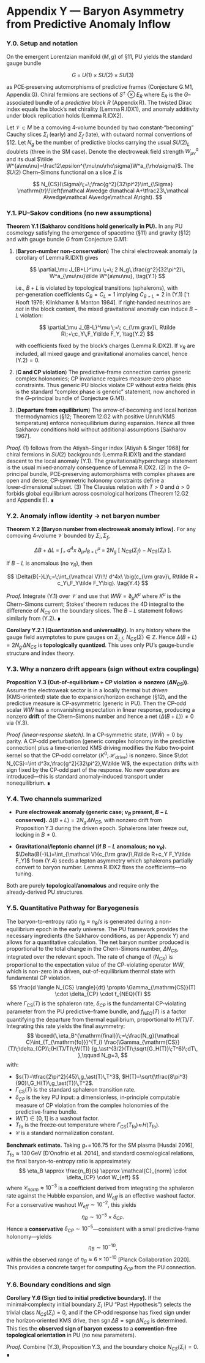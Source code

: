 # Appendix Y — Baryon Asymmetry from Predictive Anomaly Inflow

### Y.0. Setup and notation

On the emergent Lorentzian manifold $(M,g)$ of §11, PU yields the standard gauge bundle

$$
G \;=\; U(1)\times SU(2)\times SU(3)
$$

as PCE‑preserving automorphisms of predictive frames (Conjecture G.M1, Appendix G). Chiral fermions are sections of $S^\pm\!\otimes E_R$ where $E_R$ is the $G$–associated bundle of a *predictive block* $R$ (Appendix R). The twisted Dirac index equals the block’s net chirality (Lemma R.IDX1), and anomaly additivity under block replication holds (Lemma R.IDX2).

Let $\mathcal V\subset M$ be a comoving 4‑volume bounded by two constant‑“becoming” Cauchy slices $\Sigma_i$ (early) and $\Sigma_f$ (late), with outward normal conventions of §12. Let $N_g$ be the number of predictive blocks carrying the usual $SU(2)_L$ doublets (three in the SM case). Denote the electroweak field strength $W^a_{\mu\nu}$ and its dual $\tilde W^{a\mu\nu}=\frac12\epsilon^{\mu\nu\rho\sigma}W^a_{\rho\sigma}$. The $SU(2)$ Chern–Simons functional on a slice $\Sigma$ is

$$
N_{CS}(\Sigma)\;=\;\frac{g^2}{32\pi^2}\int_{\Sigma} \mathrm{tr}\!\left(\mathcal A\wedge d\mathcal A+\tfrac23\,\mathcal A\wedge\mathcal A\wedge\mathcal A\right).
$$


### Y.1. PU–Sakov conditions (no new assumptions)

**Theorem Y.1 (Sakharov conditions hold generically in PU).**
In any PU cosmology satisfying the emergence of spacetime (§11) and gravity (§12) and with gauge bundle $G$ from Conjecture G.M1:

1. (**Baryon‑number non‑conservation**) The chiral electroweak anomaly (a corollary of Lemma R.IDX1) gives

   $$
   \partial_\mu J_{B+L}^\mu \;=\; 2 N_g\,\frac{g^2}{32\pi^2}\, W^a_{\mu\nu}\tilde W^{a\mu\nu}, \tag{Y.1}
   $$

   i.e., $B{+}L$ is violated by topological transitions (sphalerons), with per‑generation coefficients $C_B=C_L=1$ implying $C_{B+L}=2$ in (Y.1) [’t Hooft 1976; Klinkhamer & Manton 1984].
   If right‑handed neutrinos are *not* in the block content, the mixed gravitational anomaly can induce $B{-}L$ violation:

   $$
   \partial_\mu J_{B-L}^\mu \;=\; c_{\rm grav}\, R\tilde R\;+\;c_Y\,F_Y\tilde F_Y, \tag{Y.2}
   $$

   with coefficients fixed by the block’s charges (Lemma R.IDX2). If $\nu_R$ are included, all mixed gauge and gravitational anomalies cancel, hence (Y.2)$=0$.

2. (**C and CP violation**) The predictive‑frame connection carries generic complex holonomies; CP invariance requires measure‑zero phase constraints. Thus generic PU blocks violate CP without extra fields (this is the standard “complex phase is generic” statement, now anchored in the $G$–principal bundle of Conjecture G.M1).

3. (**Departure from equilibrium**) The arrow‑of‑becoming and local horizon thermodynamics (§12; Theorem 12.G2 with positive Unruh/KMS temperature) enforce nonequilibrium during expansion. Hence all three Sakharov conditions hold without additional assumptions [Sakharov 1967].

*Proof.* (1) follows from the Atiyah–Singer index [Atiyah & Singer 1968] for chiral fermions in $SU(2)$ backgrounds (Lemma R.IDX1) and the standard descent to the local anomaly (Y.1). The gravitational/hypercharge statement is the usual mixed‑anomaly consequence of Lemma R.IDX2. (2) In the $G$–principal bundle, PCE‑preserving automorphisms with complex phases are open and dense; CP‑symmetric holonomy constraints define a lower‑dimensional subset. (3) The Clausius relation with $T>0$ and $\dot a>0$ forbids global equilibrium across cosmological horizons (Theorem 12.G2 and Appendix E). ∎


### Y.2. Anomaly inflow identity → net baryon number

**Theorem Y.2 (Baryon number from electroweak anomaly inflow).**
For any comoving 4‑volume $\mathcal V$ bounded by $\Sigma_i,\Sigma_f$,

$$
\Delta B\;+\;\Delta L \;=\; \int_{\mathcal V}\!\! d^4x\ \partial_\mu J_{B+L}^\mu
\;=\; 2 N_g\ \big[\ N_{CS}(\Sigma_f)\ -\ N_{CS}(\Sigma_i)\ \big]. \tag{Y.3}
$$

If $B{-}L$ is anomalous (no $\nu_R$), then

$$
\Delta(B{-}L)\;=\;\int_{\mathcal V}\!\! d^4x\ \big(c_{\rm grav}\, R\tilde R + c_Y\,F_Y\tilde F_Y\big). \tag{Y.4}
$$

*Proof.* Integrate (Y.1) over $\mathcal V$ and use that $W\tilde W=\partial_\mu K^\mu$ where $K^\mu$ is the Chern–Simons current; Stokes’ theorem reduces the 4D integral to the difference of $N_{CS}$ on the boundary slices. The $B{-}L$ statement follows similarly from (Y.2). ∎

**Corollary Y.2.1 (Quantization and universality).**
In any history where the gauge field asymptotes to pure gauges on $\Sigma_{i,f}$, $N_{CS}(\Sigma)\in\mathbb Z$. Hence $\Delta(B{+}L)=2 N_g\,\Delta N_{CS}$ is **topologically quantized**. This uses only PU’s gauge‑bundle structure and index theory.


### Y.3. Why a nonzero drift appears (sign without extra couplings)

**Proposition Y.3 (Out‑of‑equilibrium + CP violation ⇒ nonzero $\langle \Delta N_{CS}\rangle$).**
Assume the electroweak sector is in a locally thermal but *driven* (KMS‑oriented) state due to expansion/horizon exchange (§12), and the predictive measure is CP‑asymmetric (generic in PU). Then the CP‑odd scalar $W\tilde W$ has a nonvanishing expectation in linear response, producing a nonzero **drift** of the Chern–Simons number and hence a net $\langle\Delta(B{+}L)\rangle\neq 0$ via (Y.3).

*Proof (linear‑response sketch).* In a CP‑symmetric state, $\langle W\tilde W\rangle=0$ by parity. A CP‑odd perturbation (generic complex holonomy in the predictive connection) plus a time‑oriented KMS driving modifies the Kubo two‑point kernel so that the CP‑odd correlator $\langle K^0; \mathcal H_{\text{drive}}\rangle$ is nonzero. Since $\dot N_{CS}=\int d^3x,\frac{g^2}{32\pi^2},W\tilde W$, the expectation drifts with sign fixed by the CP‑odd part of the response. No new operators are introduced—this is standard anomaly‑induced transport under nonequilibrium. ∎


### Y.4. Two channels summarized

* **Pure electroweak anomaly (generic case; $\nu_R$ present, $B{-}L$ conserved).**
  $\Delta (B{+}L)=2 N_g\,\Delta N_{CS}$, with nonzero drift from Proposition Y.3 during the driven epoch. Sphalerons later freeze out, locking in $B\neq 0$.

* **Gravitational/leptonic channel (if $B{-}L$ anomalous; no $\nu_R$).**
  $\Delta(B{-}L)=\int_{\mathcal V}(c_{\rm grav}\,R\tilde R+c_Y F_Y\tilde F_Y)$ from (Y.4) seeds a lepton asymmetry which sphalerons partially convert to baryon number. Lemma R.IDX2 fixes the coefficients—no tuning.

Both are purely **topological/anomalous** and require only the already‑derived PU structures.


### Y.5. Quantitative Pathway for Baryogenesis

The baryon-to-entropy ratio $\eta_B\equiv n_B/s$ is generated during a non-equilibrium epoch in the early universe. The PU framework provides the necessary ingredients (the Sakharov conditions, as per Appendix Y) and allows for a quantitative calculation. The net baryon number produced is proportional to the total change in the Chern-Simons number, $\Delta N_{CS}$, integrated over the relevant epoch. The rate of change of $\langle N_{CS} \rangle$ is proportional to the expectation value of the CP-violating operator $W\tilde{W}$, which is non-zero in a driven, out-of-equilibrium thermal state with fundamental CP violation.
$$
\frac{d \langle N_{CS} \rangle}{dt} \propto \Gamma_{\mathrm{CS}}(T) \cdot \delta_{CP} \cdot f_{NEQ}(T)
$$
where $\Gamma_{\mathrm{CS}}(T)$ is the sphaleron rate, $\delta_{CP}$ is the fundamental CP-violating parameter from the PU predictive-frame bundle, and $f_{NEQ}(T)$ is a factor quantifying the departure from thermal equilibrium, proportional to $H(T)/T$. Integrating this rate yields the final asymmetry:
$$
\boxed{\,\eta_B^{\mathrm{final}}\;=\;\frac{N_g}{\mathcal C}\int_{T_{\mathrm{fo}}}^{T_i}
\frac{\Gamma_{\mathrm{CS}}(T)\;\delta_{CP}\;(H(T)/T)\;W(T)}
{g_\ast^{3/2}(T)\;\sqrt{G_H(T)}\;T^6}\;dT\, },\qquad N_g=3,
$$
with:
*   $s(T)=\tfrac{2\pi^2}{45}\,g_\ast(T)\,T^3$, $H(T)=\sqrt{\tfrac{8\pi^3}{90}\,G_H(T)\,g_\ast(T)}\,T^2$.
*   $\Gamma_{\mathrm{CS}}(T)$ is the standard sphaleron transition rate.
*   $\delta_{CP}$ is the key PU input: a dimensionless, in‑principle computable measure of CP violation from the complex holonomies of the predictive‑frame bundle.
*   $W(T)\in[0,1]$ is a washout factor.
*   $T_{\mathrm{fo}}$ is the freeze‑out temperature where $\Gamma_{\mathrm{CS}}(T_{\mathrm{fo}})\!\approx\!H(T_{\mathrm{fo}})$.
*   $\mathcal C$ is a standard normalization constant.

**Benchmark estimate.** Taking $g_\ast\!=\!106.75$ for the SM plasma [Husdal 2016], $T_{\mathrm{fo}}\approx 130\,\mathrm{GeV}$ [D’Onofrio et al. 2014], and standard cosmological relations, the final baryon-to-entropy ratio is approximately
$$
\eta_B \approx \frac{n_B}{s} \approx \mathcal{C}_{norm} \cdot \delta_{CP} \cdot W_{eff}
$$
where $\mathcal{C}_{norm} \approx 10^{-3}$ is a coefficient derived from integrating the sphaleron rate against the Hubble expansion, and $W_{eff}$ is an effective washout factor. For a conservative washout $W_{eff} \sim 10^{-2}$, this yields
$$
\eta_B \sim 10^{-5} \times \delta_{CP}.
$$
Hence a **conservative** $\delta_{CP}\sim 10^{-5}$—consistent with a small predictive‑frame holonomy—yields
$$
\eta_B \sim 10^{-10},
$$
within the observed range of $\eta_B \approx 6 \times 10^{-10}$ [Planck Collaboration 2020]. This provides a concrete target for computing $\delta_{CP}$ from the PU connection.



### Y.6. Boundary conditions and sign

**Corollary Y.6 (Sign tied to initial predictive boundary).**
If the minimal‑complexity initial boundary $\Sigma_i$ (PU “Past Hypothesis”) selects the trivial class $N_{CS}(\Sigma_i)=0$, and if the CP‑odd response has fixed sign under the horizon‑oriented KMS drive, then $\operatorname{sgn}\Delta B=\operatorname{sgn}\Delta N_{CS}$ is determined. This ties the **observed sign of baryon excess** to a **convention‑free topological orientation** in PU (no new parameters).

*Proof.* Combine (Y.3), Proposition Y.3, and the boundary choice $N_{CS}(\Sigma_i)=0$. ∎